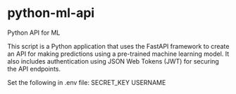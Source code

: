 # python-ml-api
Python API for ML

This script is a Python application that uses the FastAPI framework to create an API for making predictions using a pre-trained machine learning model. 
It also includes authentication using JSON Web Tokens (JWT) for securing the API endpoints.

Set the following in .env file:
SECRET_KEY
USERNAME